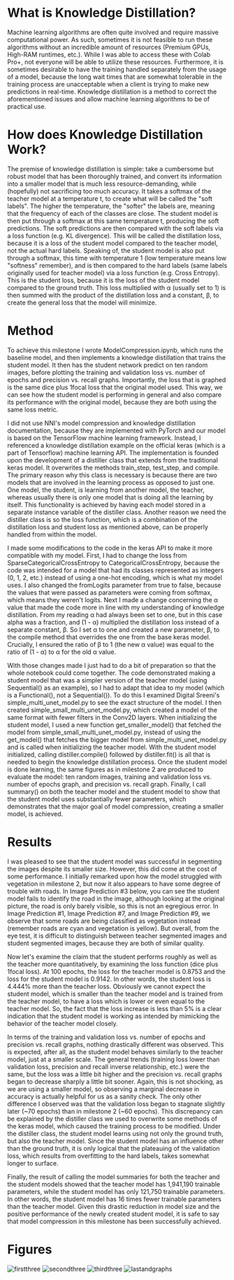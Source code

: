 # What is Knowledge Distillation?
Machine learning algorithms are often quite involved and require massive computational power. As such, sometimes it is not feasible to run these algorithms without an incredible amount of resources (Premium GPUs, High-RAM runtimes, etc.). While I was able to access these with Colab Pro+, not everyone will be able to utilize these resources. Furthermore, it is sometimes desirable to have the training handled separately from the usage of a model, because the long wait times that are somewhat tolerable in the training process are unacceptable when a client is trying to make new predictions in real-time. Knowledge distillation is a method to correct the aforementioned issues and allow machine learning algorithms to be of practical use. 

# How does Knowledge Distillation Work?
The premise of knowledge distillation is simple: take a cumbersome but robust model that has been thoroughly trained, and convert its information into a smaller model that is much less resource-demanding, while (hopefully) not sacrificing too much accuracy. It takes a softmax of the teacher model at a temperature t, to create what will be called the "soft labels". The higher the temperature, the "softer" the labels are, meaning that the frequency of each of the classes are close. The student model is then put through a softmax at this same temperature t, producing the soft predictions. The soft predictions are then compared with the soft labels via a loss function (e.g. KL divergence). This will be called the distillation loss, because it is a loss of the student model compared to the teacher model, not the actual hard labels. Speaking of, the student model is also put through a softmax, this time with temperature 1 (low temperature means low "softness" remember), and is then compared to the hard labels (same labels originally used for teacher model) via a loss function (e.g. Cross Entropy). This is the student loss, because it is the loss of the student model compared to the ground truth. This loss multiplied with α (usually set to 1) is then summed with the product of the distillation loss and a constant, β, to create the general loss that the model will minimize. 

# Method
To achieve this milestone I wrote ModelCompression.ipynb, which runs the baseline model, and then implements a knowledge distillation that trains the student model. It then has the student network predict on ten random images, before plotting the training and validation loss vs. number of epochs and precision vs. recall graphs. Importantly, the loss that is graphed is the same dice plus 1focal loss that the original model used. This way, we can see how the student model is performing in general and also compare its performance with the original model, because they are both using the same loss metric. 

I did not use NNI's model compression and knowledge distillation documentation, because they are implemented with PyTorch and our model is based on the TensorFlow machine learning framework. Instead, I referenced a knowledge distillation example on the official keras (which is a part of Tensorflow) machine learning API. The implementation is founded upon the development of a distiller class that extends from the traditional keras model. It overwrites the methods train_step, test_step, and compile. The primary reason why this class is necessary is because there are two models that are involved in the learning process as opposed to just one. One model, the student, is learning from another model, the teacher, whereas usually there is only one model that is doing all the learning by itself. This functionality is achieved by having each model stored in a separate instance variable of the distiller class. Another reason we need the distiller class is so the loss function, which is a combination of the distillation loss and student loss as mentioned above, can be properly handled from within the model. 

I made some modifications to the code in the keras API to make it more compatible with my model. First, I had to change the loss from SparseCategoricalCrossEntropy to CategoricalCrossEntropy, because the code was intended for a model that had its classes represented as integers (0, 1, 2, etc.) instead of using a one-hot encoding, which is what my model uses. I also changed the fromLogits parameter from true to false, because the values that were passed as parameters were coming from softmax, which means they weren't logits. Next I made a change concerning the α value that made the code more in line with my understanding of knowledge distillation. From my reading α had always been set to one, but in this case alpha was a fraction, and (1 - α) multiplied the distillation loss instead of a separate constant, β. So I set α to one and created a new parameter, β, to the compile method that overrides the one from the base keras model. Crucially, I ensured the ratio of β to 1 (the new α value) was equal to the ratio of (1 - α) to α for the old α value. 

With those changes made I just had to do a bit of preparation so that the whole notebook could come together. The code demonstrated making a student model that was a simpler version of the teacher model (using Sequential() as an example), so I had to adapt that idea to my model (which is a Functional(), not a Sequential()). To do this I examined Digital Sreeni's simple_multi_unet_model.py to see the exact structure of the model. I then created simple_small_multi_unet_model.py, which created a model of the same format with fewer filters in the Conv2D layers. When initializing the student model, I used a new function get_smaller_model() that fetched the model from simple_small_multi_unet_model.py, instead of using the get_model() that fetches the bigger model from simple_multi_unet_model.py and is called when initializing the teacher model. With the student model initialized, calling distiller.compile() followed by distiller.fit() is all that is needed to begin the knowledge distillation process. Once the student model is done learning, the same figures as in milestone 2 are produced to evaluate the model: ten random images, training and validation loss vs. number of epochs graph, and precision vs. recall graph. Finally, I call summary() on both the teacher model and the student model to show that the student model uses substantially fewer parameters, which demonstrates that the major goal of model compression, creating a smaller model, is achieved. 

# Results
I was pleased to see that the student model was successful in segmenting the images despite its smaller size. However, this did come at the cost of some performance. I initially remarked upon how the model struggled with vegetation in milestone 2, but now it also appears to have some degree of trouble with roads. In Image Prediction #3 below, you can see the student model fails to identify the road in the image, although looking at the original picture, the road is only barely visible, so this is not an egregious error. In Image Prediction #1, Image Prediction #7, and Image Prediction #9, we observe that some roads are being classified as vegetation instead (remember roads are cyan and vegetation is yellow). But overall, from the eye test, it is difficult to distinguish between teacher segmented images and student segmented images, because they are both of similar quality.  

Now let's examine the claim that the student performs roughly as well as the teacher more quantitatively, by examining the loss function (dice plus 1focal loss). At 100 epochs, the loss for the teacher model is 0.8753 and the loss for the student model is 0.9142. In other words, the student loss is 4.444% more than the teacher loss. Obviously we cannot expect the student model, which is smaller than the teacher model and is trained from the teacher model, to have a loss which is lower or even equal to the teacher model. So, the fact that the loss increase is less than 5% is a clear indication that the student model is working as intended by mimicking the behavior of the teacher model closely.  

In terms of the training and validation loss vs. number of epochs and precision vs. recall graphs, nothing drastically different was observed. This is expected, after all, as the student model behaves similarly to the teacher model, just at a smaller scale. The general trends (training loss lower than validation loss, precision and recall inverse relationship, etc.) were the same, but the loss was a little bit higher and the precision vs. recall graphs began to decrease sharply a little bit sooner. Again, this is not shocking, as we are using a smaller model, so observing a marginal decrease in accuracy is actually helpful for us as a sanity check. The only other difference I observed was that the validation loss began to stagnate slightly later (~70 epochs) than in milestone 2 (~60 epochs). This discrepancy can be explained by the distiller class we used to overwrite some methods of the keras model, which caused the training process to be modified. Under the distiller class, the student model learns using not only the ground truth, but also the teacher model. Since the student model has an influence other than the ground truth, it is only logical that the plateauing of the validation loss, which results from overfitting to the hard labels, takes somewhat longer to surface. 

Finally, the result of calling the model summaries for both the teacher and the student models showed that the teacher model has 1,941,190 trainable parameters, while the student model has only 121,750 trainable parameters. In other words, the student model has 16 times fewer trainable parameters than the teacher model. Given this drastic reduction in model size and the positive performance of the newly created student model, it is safe to say that model compression in this milestone has been successfully achieved. 

# Figures
![firstthree](https://user-images.githubusercontent.com/31972810/205504233-2d63a6b6-d001-40b4-89f0-3d69465947f9.png)
![secondthree](https://user-images.githubusercontent.com/31972810/205504240-1863c3ae-8b04-41b4-8059-ce0c6d7efa80.png)
![thirdthree](https://user-images.githubusercontent.com/31972810/205504242-c1dc06d4-6ce6-448b-bec5-a2280499efd8.png)
![lastandgraphs](https://user-images.githubusercontent.com/31972810/205504244-bf9ea9af-bf10-4fca-b612-e561c7774b0c.png)

